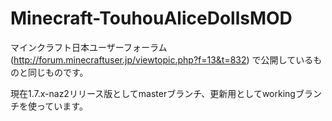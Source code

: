 Minecraft-TouhouAliceDollsMOD
=============================

マインクラフト日本ユーザーフォーラム(http://forum.minecraftuser.jp/viewtopic.php?f=13&t=832)
で公開しているものと同じものです。

現在1.7.x-naz2リリース版としてmasterブランチ、更新用としてworkingブランチを使っています。
